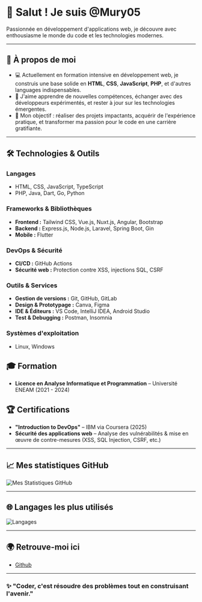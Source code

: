 # 👋 Salut ! Je suis @Mury05

Passionnée en développement d'applications web, je découvre avec enthousiasme le monde du code et les technologies modernes.

---

## 🔭 À propos de moi
- 💻 Actuellement en formation intensive en développement web, je construis une base solide en **HTML**, **CSS**, **JavaScript**, **PHP**, et d'autres languages indispensables.
- 🌱 J'aime apprendre de nouvelles compétences, échanger avec des développeurs expérimentés, et rester à jour sur les technologies émergentes.
- 🎯 Mon objectif : réaliser des projets impactants, acquérir de l'expérience pratique, et transformer ma passion pour le code en une carrière gratifiante.

---

## 🛠️ Technologies & Outils  

### **Langages**  
- HTML, CSS, JavaScript, TypeScript  
- PHP, Java, Dart, Go, Python  

### **Frameworks & Bibliothèques**  
- **Frontend :** Tailwind CSS, Vue.js, Nuxt.js, Angular, Bootstrap  
- **Backend :** Express.js, Node.js, Laravel, Spring Boot, Gin  
- **Mobile :** Flutter  

### **DevOps & Sécurité**  
- **CI/CD :** GitHub Actions  
- **Sécurité web :** Protection contre XSS, injections SQL, CSRF  

### **Outils & Services**  
- **Gestion de versions :** Git, GitHub, GitLab  
- **Design & Prototypage :** Canva, Figma  
- **IDE & Éditeurs :** VS Code, IntelliJ IDEA, Android Studio  
- **Test & Debugging :** Postman, Insomnia  

### **Systèmes d'exploitation**  
- Linux, Windows  

## 🎓 Formation  
- **Licence en Analyse Informatique et Programmation** – Université ENEAM (2021 - 2024)  

## 🏆 Certifications  
- **"Introduction to DevOps"** – IBM via Coursera (2025)  
- **Sécurité des applications web** – Analyse des vulnérabilités & mise en œuvre de contre-mesures (XSS, SQL Injection, CSRF, etc.)  

---

## 📈 Mes statistiques GitHub  
![Mes Statistiques GitHub](https://github-readme-stats.vercel.app/api?username=Mury05&show_icons=true&theme=radical)

---

## 🌐 Langages les plus utilisés  
![Langages](https://github-readme-stats.vercel.app/api/top-langs/?username=Mury05&hide_progress=false)

---

## 🌍 Retrouve-moi ici  
<!--- 🌟 [LinkedIn](https://www.linkedin.com/in/aures-assogba-zehe)-->
- [Github](https://github.com/Murielle05)  

---

### ✨ "Coder, c'est résoudre des problèmes tout en construisant l'avenir."
